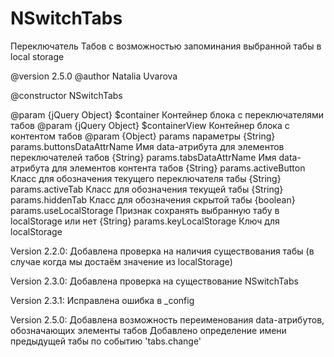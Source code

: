 NSwitchTabs
===========

Переключатель Табов
с возможностью запоминания выбранной табы в local storage

@version 2.5.0
@author Natalia Uvarova
 
@constructor NSwitchTabs

@param {jQuery Object} $container Контейнер блока с переключателями табов
@param {jQuery Object} $containerView Контейнер блока с контентом табов
@param {Object} params параметры
       {String} params.buttonsDataAttrName Имя data-атрибута для элементов переключателей табов
       {String} params.tabsDataAttrName Имя data-атрибута для элементов контента табов
       {String} params.activeButton Класс для обозначения текущего переключателя табы
       {String} params.activeTab Класс для обозначения текущей табы
       {String} params.hiddenTab Класс для обозначения скрытой табы
       {boolean} params.useLocalStorage Признак сохранять выбранную табу в localStorage или нет
       {String} params.keyLocalStorage Ключ для localStorage


Version 2.2.0: 
Добавлена проверка на наличия существования табы (в случае когда мы достаём значение из localStorage)

Version 2.3.0: 
Добавлена проверка на существование NSwitchTabs

Version 2.3.1: 
Исправлена ошибка в _config 

Version 2.5.0:
Добавлена возможность переименования data-атрибутов, обозначающих элементы табов
Добавлено определение имени предыдущей табы по событию 'tabs.change'
